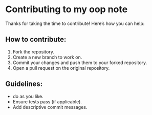 # Contributing to my oop note

Thanks for taking the time to contribute! Here’s how you can help:

## How to contribute:

1. Fork the repository.
2. Create a new branch to work on.
3. Commit your changes and push them to your forked repository.
4. Open a pull request on the original repository.

## Guidelines:
- do as you like.
- Ensure tests pass (if applicable).
- Add descriptive commit messages.
